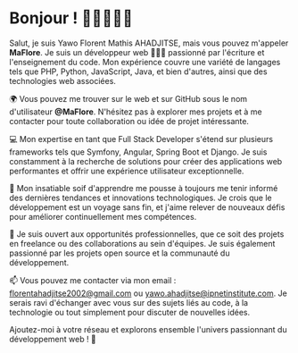 # Bonjour ! 👋🏾👨🏾‍💻

Salut, je suis Yawo Florent Mathis AHADJITSE, mais vous pouvez m'appeler **MaFlore**. Je suis un développeur web 👨🏾‍💻 passionné par l'écriture et l'enseignement du code. Mon expérience couvre une variété de langages tels que PHP, Python, JavaScript, Java, et bien d'autres, ainsi que des technologies web associées.

🌍 Vous pouvez me trouver sur le web et sur GitHub sous le nom d'utilisateur **@MaFlore**. N'hésitez pas à explorer mes projets et à me contacter pour toute collaboration ou idée de projet intéressante.

💻 Mon expertise en tant que Full Stack Developer s'étend sur plusieurs frameworks tels que Symfony, Angular, Spring Boot et Django. Je suis constamment à la recherche de solutions pour créer des applications web performantes et offrir une expérience utilisateur exceptionnelle.

🚀 Mon insatiable soif d'apprendre me pousse à toujours me tenir informé des dernières tendances et innovations technologiques. Je crois que le développement est un voyage sans fin, et j'aime relever de nouveaux défis pour améliorer continuellement mes compétences.

🤝 Je suis ouvert aux opportunités professionnelles, que ce soit des projets en freelance ou des collaborations au sein d'équipes. Je suis également passionné par les projets open source et la communauté du développement.

📫 Vous pouvez me contacter via mon email : florentahadjitse2002@gmail.com ou yawo.ahadjitse@ipnetinstitute.com. Je serais ravi d'échanger avec vous sur des sujets liés au code, à la technologie ou tout simplement pour discuter de nouvelles idées.

Ajoutez-moi à votre réseau et explorons ensemble l'univers passionnant du développement web ! 🚀
